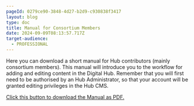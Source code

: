```yaml
---
pageId: 0279ce90-3848-4d27-b2d9-c930838f3417
layout: blog
type: doc
title: Manual for Consortium Members
date: 2024-09-09T08:13:57.717Z
target-audience:
  - PROFESSIONAL
---
```

Here you can download a short manual for Hub contributors (mainly consortium members). This manual will introduce you to the workflow for adding and editing content in the Digital Hub. Remember that you will first need to be authorised by an Hub Administrator, so that your account will be granted editing privileges in the Hub CMS.

<a style={{borderRadius:0}} href="/images/documentation/HubManualShort.pdf" download="Manual" className="btn btn-info border-radius-0" target="_blank" rel="noreferrer">Click this button to download the Manual as PDF.</a>
